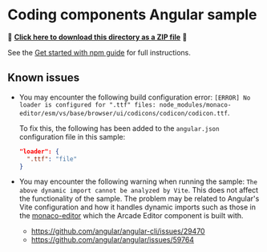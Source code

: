 # Coding components Angular sample

📁 **[Click here to download this directory as a ZIP file](https://esri.github.io/jsapi-resources/zips/coding-components-sample-angular.zip)** 📁

See the [Get started with npm guide](https://developers.arcgis.com/javascript/latest/get-started/#npm) for full instructions.

## Known issues

- You may encounter the following build configuration error:
  `[ERROR] No loader is configured for ".ttf" files: node_modules/monaco-editor/esm/vs/base/browser/ui/codicons/codicon/codicon.ttf`.

  To fix this, the following has been added to the `angular.json` configuration file in this sample:

  ```json
  "loader": {
    ".ttf": "file"
  }
  ```

- You may encounter the following warning when running the sample:
  `The above dynamic import cannot be analyzed by Vite`.
  This does not affect the functionality of the sample. The problem may be related to Angular's Vite configuration and how it handles dynamic imports such as those in the [monaco-editor](https://microsoft.github.io/monaco-editor/) which the Arcade Editor component is built with.
  - https://github.com/angular/angular-cli/issues/29470
  - https://github.com/angular/angular/issues/59764
